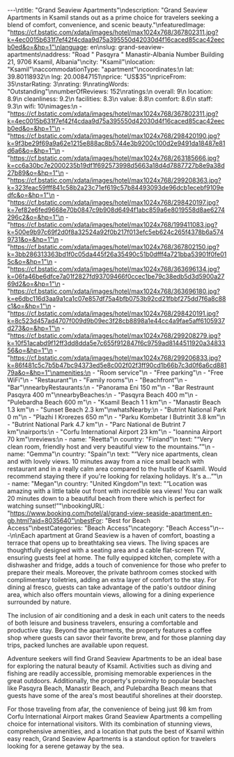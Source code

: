 ---\ntitle: "Grand Seaview Apartments"\ndescription: "Grand Seaview Apartments in Ksamil stands out as a prime choice for travelers seeking a blend of comfort, convenience, and scenic beauty."\nfeaturedImage: "https://cf.bstatic.com/xdata/images/hotel/max1024x768/367802311.jpg?k=4ec0015b631f7ef42f4cdaa9d75a395550d42030d4f16caced85cac42eecb0ed&o=&hp=1"\nlanguage: en\nslug: grand-seaview-apartments\naddress: "Road \" Pasqyra \" Manastir-Albania Number Building 21, 9706 Ksamil, Albania"\ncity: "Ksamil"\nlocation: "Ksamil"\naccommodationType: "apartment"\ncoordinates:\n  lat: 39.80118932\n  lng: 20.00847151\nprice: "US$35"\npriceFrom: 35\nstarRating: 3\nrating: 9\nratingWords: "Outstanding"\nnumberOfReviews: 152\nratings:\n  overall: 9\n  location: 8.9\n  cleanliness: 9.2\n  facilities: 8.3\n  value: 8.8\n  comfort: 8.6\n  staff: 9.3\n  wifi: 10\nimages:\n  - "https://cf.bstatic.com/xdata/images/hotel/max1024x768/367802311.jpg?k=4ec0015b631f7ef42f4cdaa9d75a395550d42030d4f16caced85cac42eecb0ed&o=&hp=1"\n  - "https://cf.bstatic.com/xdata/images/hotel/max1024x768/298420190.jpg?k=9f3be29f69a9a62e1215e888ac8b5744e3b9200c100d2e9491da18487e81d6a6&o=&hp=1"\n  - "https://cf.bstatic.com/xdata/images/hotel/max1024x768/263185666.jpg?k=cc6a30bc7e2000235b19df1f692573998d5663a18d4d7887727b8e9a38d27b89&o=&hp=1"\n  - "https://cf.bstatic.com/xdata/images/hotel/max1024x768/299208363.jpg?k=323feac59fff841c58b2a23c71ef619c57b84493093de96dcb1ecebf9109edfc&o=&hp=1"\n  - "https://cf.bstatic.com/xdata/images/hotel/max1024x768/298420197.jpg?k=7ef82e6fed9668e70b0847c9b908d6494f1abc859a6e8019558d8ae6274296c2&o=&hp=1"\n  - "https://cf.bstatic.com/xdata/images/hotel/max1024x768/199411083.jpg?k=500e9b97c69f2d0f8a32524a92f0b217f013efc5eb624c265f4378b6a5749731&o=&hp=1"\n  - "https://cf.bstatic.com/xdata/images/hotel/max1024x768/367802150.jpg?k=3bb286313363bd1f0c05da445f26a35490c51b0dfff4a721bba53901f0fe015c&o=&hp=1"\n  - "https://cf.bstatic.com/xdata/images/hotel/max1024x768/363696134.jpg?k=06fa46be6dfce7a01f2827fd93709466f0ccec1be79c38edb5d3d5900a2769d2&o=&hp=1"\n  - "https://cf.bstatic.com/xdata/images/hotel/max1024x768/363696180.jpg?k=e6dbc116d3aa9a1ca1c07e857df75a4bfb0753b92cd21fbbf275dd7f6a8c88c1&o=&hp=1"\n  - "https://cf.bstatic.com/xdata/images/hotel/max1024x768/298420191.jpg?k=8c523d457ad4707f009d9b09ec3f28cb8898a1e44cc4a9fae5aff6105937d273&o=&hp=1"\n  - "https://cf.bstatic.com/xdata/images/hotel/max1024x768/299208279.jpg?k=10f51acabd9f12ff3dd8dda5e7c655f912847f6c9759ad8144511920a3483356&o=&hp=1"\n  - "https://cf.bstatic.com/xdata/images/hotel/max1024x768/299206833.jpg?k=86f481c5c7b5b47bc94373ed5e8c002f02f3ff90cd1b66b7c3d0f6a6cd88179a&o=&hp=1"\namenities:\n  - "Room service"\n  - "Free parking"\n  - "Free WiFi"\n  - "Restaurant"\n  - "Family rooms"\n  - "Beachfront"\n  - "Bar"\nnearbyRestaurants:\n  - "Panorama Eni 150 m"\n  - "Bar Restraunt Pasqyra 400 m"\nnearbyBeaches:\n  - "Pasqyra Beach 400 m"\n  - "Pulebardha Beach 600 m"\n  - "Ksamil Beach 1 1 km"\n  - "Manastir Beach 1.3 km"\n  - "Sunset Beach 2.3 km"\nwhatsNearby:\n  - "Butrint National Park 0 m"\n  - "Plazhi I Krorezes 650 m"\n  - "Parku Kombetar I Butrintit 3.8 km"\n  - "Butrint National Park 4.7 km"\n  - "Parc National de Butrint 7 km"\nairports:\n  - "Corfu International Airport 23 km"\n  - "Ioannina Airport 70 km"\nreviews:\n  - name: "Reetta"\n    country: "Finland"\n    text: "“Very clean room, friendly host and very beautiful view to the mountains.”"\n  - name: "Gemma"\n    country: "Spain"\n    text: "“Very nice apartments, clean and with lovely views. 10 minutes away from a nice small beach with restaurant and in a really calm area compared to the hustle of Ksamil. Would recommend staying there if you're looking for relaxing holidays.
It's a...”"\n  - name: "Megan"\n    country: "United Kingdom"\n    text: "“Location was amazing with a little table out front with incredible sea views! You can walk 20 minutes down to a beautiful beach from there which is perfect for watching sunset!”"\nbookingURL: "https://www.booking.com/hotel/al/grand-view-seaside-apartment.en-gb.html?aid=8035640"\nbestFor: "Best for Beach Access"\nbestCategories: "Beach Access"\ncategory: "Beach Access"\n---\n\nEach apartment at Grand Seaview is a haven of comfort, boasting a terrace that opens up to breathtaking sea views. The living spaces are thoughtfully designed with a seating area and a cable flat-screen TV, ensuring guests feel at home. The fully equipped kitchen, complete with a dishwasher and fridge, adds a touch of convenience for those who prefer to prepare their meals. Moreover, the private bathroom comes stocked with complimentary toiletries, adding an extra layer of comfort to the stay. For dining al fresco, guests can take advantage of the patio's outdoor dining area, which also offers mountain views, allowing for a dining experience surrounded by nature.

The inclusion of air conditioning and a desk in each unit caters to the needs of both leisure and business travelers, ensuring a comfortable and productive stay. Beyond the apartments, the property features a coffee shop where guests can savor their favorite brew, and for those planning day trips, packed lunches are available upon request.

Adventure seekers will find Grand Seaview Apartments to be an ideal base for exploring the natural beauty of Ksamil. Activities such as diving and fishing are readily accessible, promising memorable experiences in the great outdoors. Additionally, the property's proximity to popular beaches like Pasqyra Beach, Manastir Beach, and Pulebardha Beach means that guests have some of the area's most beautiful shorelines at their doorstep.

For those traveling from afar, the convenience of being just 98 km from Corfu International Airport makes Grand Seaview Apartments a compelling choice for international visitors. With its combination of stunning views, comprehensive amenities, and a location that puts the best of Ksamil within easy reach, Grand Seaview Apartments is a standout option for travelers looking for a serene getaway by the sea.